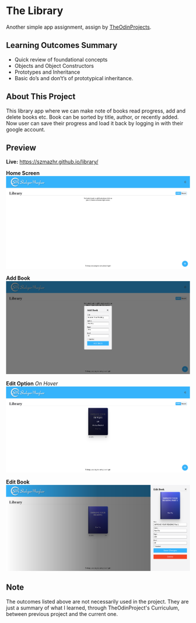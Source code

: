 # The Library
Another simple app assignment, assign by [TheOdinProjects](https://www.theodinproject.com/lessons/node-path-javascript-library).

## Learning Outcomes Summary
- Quick review of foundational concepts
- Objects and Object Constructors
- Prototypes and Inheritance
- Basic do’s and don’t’s of prototypical inheritance.

## About This Project
This library app where we can make note of books read progress, add and delete books etc. Book can be sorted by title, author, or recently added. Now user can save their progress and load it back by logging in with their google account.


## Preview
**Live:** https://szmazhr.github.io/library/

**Home Screen**
![Home Screen](./img/home.png 'Empty Home Screen')

**Add Book**
![Add Book](./img/add-book.png 'Add Book Form')

**Edit Option** *On Hover* 
![Edit Option](./img/edit-options.png 'Edit Options')

**Edit Book**
![Edit Book](./img/edit-book.png 'Edit Book Form')

## Note
The outcomes listed above are not necessarily used in the project. They are just a summary of what I learned, through TheOdinProject's Curriculum, between previous project and the current one.